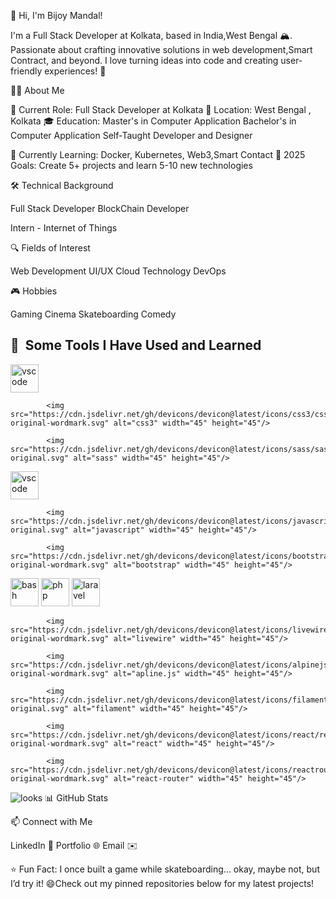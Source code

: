 👋 Hi, I'm Bijoy Mandal!

I'm a Full Stack Developer at Kolkata, based in India,West Bengal 🏔️. Passionate about crafting innovative solutions in web development,Smart Contract, and beyond. I love turning ideas into code and creating user-friendly experiences! 🚀

🧑‍💻 About Me

💼 Current Role: Full Stack Developer at Kolkata
📍 Location: West Bengal , Kolkata
🎓 Education:
Master's in Computer Application
Bachelor's in Computer Application
Self-Taught Developer and Designer


🌱 Currently Learning: Docker, Kubernetes, Web3,Smart Contact
🥅 2025 Goals: Create 5+ projects and learn 5-10 new technologies

🛠️ Technical Background

Full Stack Developer
BlockChain Developer

Intern - Internet of Things

🔍 Fields of Interest

Web Development
UI/UX
Cloud Technology
DevOps

🎮 Hobbies

Gaming
Cinema
Skateboarding
Comedy

<h2> 🚀 &nbsp;Some Tools I Have Used and Learned</h2>
<p align="left">
<img src="https://cdn.jsdelivr.net/gh/devicons/devicon@latest/icons/html5/html5-original-wordmark.svg" alt="vscode" width="45" height="45"/>
            
            
            <img src="https://cdn.jsdelivr.net/gh/devicons/devicon@latest/icons/css3/css3-original-wordmark.svg" alt="css3" width="45" height="45"/>
          
            <img src="https://cdn.jsdelivr.net/gh/devicons/devicon@latest/icons/sass/sass-original.svg" alt="sass" width="45" height="45"/>
          
<img src="https://cdn.jsdelivr.net/gh/devicons/devicon/icons/vscode/vscode-original.svg" alt="vscode" width="45" height="45"/>

            <img src="https://cdn.jsdelivr.net/gh/devicons/devicon@latest/icons/javascript/javascript-original.svg" alt="javascript" width="45" height="45"/>
          
            <img src="https://cdn.jsdelivr.net/gh/devicons/devicon@latest/icons/bootstrap/bootstrap-original-wordmark.svg" alt="bootstrap" width="45" height="45"/>
          
<img src="https://cdn.jsdelivr.net/gh/devicons/devicon/icons/bash/bash-original.svg" alt="bash" width="45" height="45"/>
<img src="https://cdn.jsdelivr.net/gh/devicons/devicon/icons/php/php-original.svg" alt="php" width="45" height="45"/>
<img src="https://cdn.jsdelivr.net/gh/devicons/devicon@latest/icons/laravel/laravel-original.svg" alt="laravel" width="45" height="45"/>

            <img src="https://cdn.jsdelivr.net/gh/devicons/devicon@latest/icons/livewire/livewire-original-wordmark.svg" alt="livewire" width="45" height="45"/>
            
            <img src="https://cdn.jsdelivr.net/gh/devicons/devicon@latest/icons/alpinejs/alpinejs-original-wordmark.svg" alt="apline.js" width="45" height="45"/>
            
            <img src="https://cdn.jsdelivr.net/gh/devicons/devicon@latest/icons/filamentphp/filamentphp-original.svg" alt="filament" width="45" height="45"/>
            
            <img src="https://cdn.jsdelivr.net/gh/devicons/devicon@latest/icons/react/react-original-wordmark.svg" alt="react" width="45" height="45"/>
            
            <img src="https://cdn.jsdelivr.net/gh/devicons/devicon@latest/icons/reactrouter/reactrouter-original-wordmark.svg" alt="react-router" width="45" height="45"/>
          
          
          
          
          
          
</p>
<img src="https://camo.githubusercontent.com/ff1d4eb768b74fa335491dd8a7e87d95017665c1570e5a8828fddfdb728da450/68747470733a2f2f63617073756c652d72656e6465722e76657263656c2e6170702f6170693f747970653d776176696e6726636f6c6f723d6772616469656e74266865696768743d3130302673656374696f6e3d666f6f746572" alt="looks" />
📊 GitHub Stats

📫 Connect with Me

LinkedIn 🔗
Portfolio 🌐
Email ✉️


⭐️ Fun Fact: I once built a game while skateboarding... okay, maybe not, but I’d try it! 😄Check out my pinned repositories below for my latest projects!
